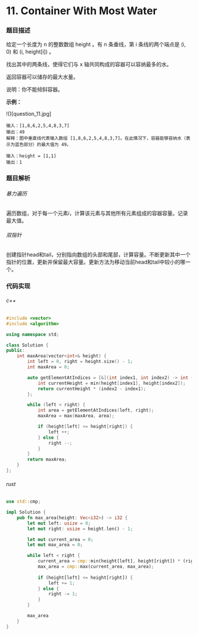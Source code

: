 # 11. Container With Most Water

### 题目描述

给定一个长度为 n 的整数数组 height 。有 n 条垂线，第 i 条线的两个端点是 (i, 0) 和 (i, height[i]) 。

找出其中的两条线，使得它们与 x 轴共同构成的容器可以容纳最多的水。

返回容器可以储存的最大水量。

说明：你不能倾斜容器。

**示例：**

!()[question_11.jpg]
```
输入：[1,8,6,2,5,4,8,3,7]
输出：49 
解释：图中垂直线代表输入数组 [1,8,6,2,5,4,8,3,7]。在此情况下，容器能够容纳水（表示为蓝色部分）的最大值为 49。
```

```
输入：height = [1,1]
输出：1
```

### 题目解析

###### 暴力遍历
遍历数组，对于每一个元素$i$，计算该元素与其他所有元素组成的容器容量。记录最大值。

###### 双指针
创建指针head和tail，分别指向数组的头部和尾部，计算容量。不断更新其中一个指针的位置，更新并保留最大容量。更新方法为移动当前head和tail中较小的哪一个。

### 代码实现

###### c++

```c++
#include <vector>
#include <algorithm>

using namespace std;

class Solution {
public:
    int maxArea(vector<int>& height) {
        int left = 0, right = height.size() - 1;
        int maxArea = 0;

        auto getElementAtIndices = [&](int index1, int index2) -> int {
            int currentHeight = min(height[index1], height[index2]);
            return currentHeight * (index2 - index1);
        };

        while (left < right) {
            int area = getElementAtIndices(left, right);
            maxArea = max(maxArea, area);

            if (height[left] <= height[right]) {
                left ++;
            } else {
                right --;
            }
        }
        return maxArea;
    }
};
```

###### rust

```rust
use std::cmp;

impl Solution {
    pub fn max_area(height: Vec<i32>) -> i32 {
        let mut left: usize = 0;
        let mut right: usize = height.len() - 1;

        let mut current_area = 0;
        let mut max_area = 0;

        while left < right {
            current_area = cmp::min(height[left], height[right]) * (right - left) as i32;
            max_area = cmp::max(current_area, max_area);
            
            if (height[left] <= height[right]) {
                left += 1;
            } else {
                right -= 1;
            }
        }

        max_area
    }
}
```